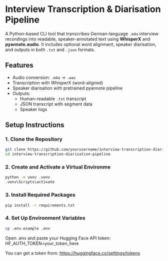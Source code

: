 # Interview Transcription & Diarisation Pipeline

A Python-based CLI tool that transcribes German-language `.m4a` interview recordings into readable, speaker-annotated text using **WhisperX** and **pyannote.audio**. It includes optional word alignment, speaker diarisation, and outputs in both `.txt` and `.json` formats.

## Features

- Audio conversion: `.m4a` → `.wav`
- Transcription with WhisperX (word-aligned)
- Speaker diarisation with pretrained pyannote pipeline
- Outputs:
  - Human-readable `.txt` transcript
  - JSON transcript with segment data
  - Speaker logs

## Setup Instructions

### 1. Clone the Repository

```bash
git clone https://github.com/yourusername/interview-transcription-diarisation.git
cd interview-transcription-diarisation-pipeline
```

### 2. Create and Activate a Virtual Environme

```bash
python -m venv .venv
.venv\Scripts\activate
```

### 3. Install Required Packages

```bash
pip install -r requirements.txt
```

### 4. Set Up Environment Variables

```bash
cp .env.example .env
```
Open .env and paste your Hugging Face API token:
HF_AUTH_TOKEN=your_token_here

You can get a token from: https://huggingface.co/settings/tokens

